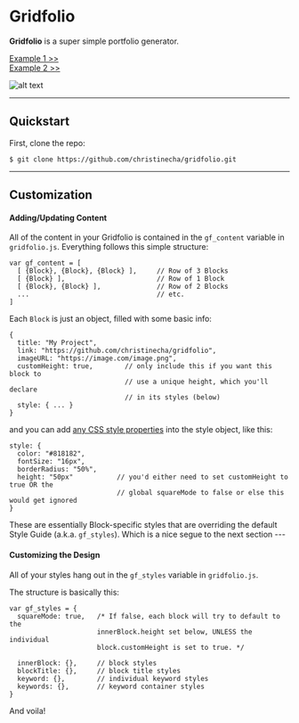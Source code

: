 **Gridfolio**
===============

**Gridfolio** is a super simple portfolio generator.

[Example 1 >>](http://christinecha.com/)   
[Example 2 >>](http://christinecha.github.io/gridfolio/)

![alt text](http://christinecha.github.io/gridfolio/assets/demo.png)

-------------

## Quickstart

First, clone the repo:

```
$ git clone https://github.com/christinecha/gridfolio.git
```

-------------

## Customization

#### Adding/Updating Content

All of the content in your Gridfolio is contained in the `gf_content` variable in `gridfolio.js`. Everything follows this simple structure:

```
var gf_content = [
  [ {Block}, {Block}, {Block} ],     // Row of 3 Blocks
  [ {Block} ],                       // Row of 1 Block
  [ {Block}, {Block} ],              // Row of 2 Blocks
  ...                                // etc.
]
```

Each `Block` is just an object, filled with some basic info:

```
{
  title: "My Project",
  link: "https://github.com/christinecha/gridfolio",
  imageURL: "https://image.com/image.png",
  customHeight: true,        // only include this if you want this block to
                             // use a unique height, which you'll declare
                             // in its styles (below)
  style: { ... }
}
```

and you can add [any CSS style properties](https://developer.mozilla.org/en-US/docs/Web/CSS/CSS_Properties_Reference) into the style object, like this:

```
style: {
  color: "#818182",
  fontSize: "16px",
  borderRadius: "50%",
  height: "50px"           // you'd either need to set customHeight to true OR the
                           // global squareMode to false or else this would get ignored
}
```

These are essentially Block-specific styles that are overriding the default Style Guide (a.k.a. ```gf_styles```). Which is a nice segue to the next section ---



#### Customizing the Design

All of your styles hang out in the `gf_styles` variable in `gridfolio.js`.

The structure is basically this:

```
var gf_styles = {
  squareMode: true,   /* If false, each block will try to default to the
                      innerBlock.height set below, UNLESS the individual
                      block.customHeight is set to true. */

  innerBlock: {},     // block styles
  blockTitle: {},     // block title styles
  keyword: {},        // individual keyword styles
  keywords: {},       // keyword container styles
}
```

And voila!
